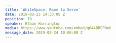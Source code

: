 ```yaml
---
title: 'WhiteSpace: Room to Serve'
date: 2019-03-25 14:33:00 Z
position: 18
speaker: Ethan Harrington
media: https://www.youtube.com/embed/qO44BRSPOeU
message_date: 2019-03-24 10:00:00 Z
---
```



